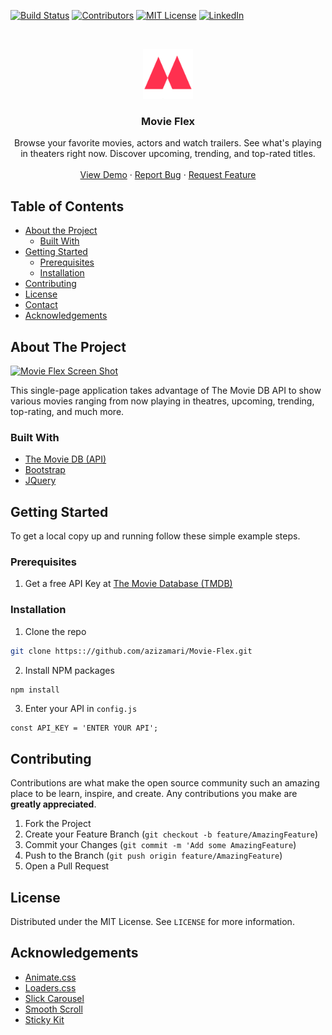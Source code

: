 <!-- PROJECT SHIELDS -->
[![Build Status][build-shield]]()
[![Contributors][contributors-shield]]()
[![MIT License][license-shield]][license-url]
[![LinkedIn][linkedin-shield]][linkedin-url]



<!-- PROJECT LOGO -->
<br />
<p align="center">
  <a href="https://www.othneildrew.com/Movie-Flex">
    <img src="./images/brand.png" alt="Logo" width="80" height="80">
  </a>

  <h3 align="center">Movie Flex</h3>

  <p align="center">
    Browse your favorite movies, actors and watch trailers. See what's playing in theaters right now. Discover upcoming, trending, and top-rated titles.
    <br />
    <br />
    <a href="https://www.othneildrew.com/Movie-Flex">View Demo</a>
    ·
    <a href="https://github.com/othneildrew/Movie-Flex/issues">Report Bug</a>
    ·
    <a href="https://github.com/othneildrew/Movie-Flex/issues">Request Feature</a>
  </p>
</p>



<!-- TABLE OF CONTENTS -->
## Table of Contents

* [About the Project](#about-the-project)
  * [Built With](#built-with)
* [Getting Started](#getting-started)
  * [Prerequisites](#prerequisites)
  * [Installation](#installation)
* [Contributing](#contributing)
* [License](#license)
* [Contact](#contact)
* [Acknowledgements](#acknowledgements)



<!-- ABOUT THE PROJECT -->
## About The Project

[![Movie Flex Screen Shot][product-screenshot]](https://www.othneildrew.com)

This single-page application takes advantage of The Movie DB API to show various movies ranging from now playing in theatres, upcoming, trending, top-rating, and much more.



### Built With

* [The Movie DB (API)](https://themoviedb.org)
* [Bootstrap](https://getbootstrap.com)
* [JQuery](https://jquery.com)



<!-- GETTING STARTED -->
## Getting Started

To get a local copy up and running follow these simple example steps.

### Prerequisites

1. Get a free API Key at [The Movie Database (TMDB)](https://www.themoviedb.org)

### Installation

1. Clone the repo
```sh
git clone https:://github.com/azizamari/Movie-Flex.git
```
2. Install NPM packages
```sh
npm install
```
3. Enter your API in `config.js`
```JS
const API_KEY = 'ENTER YOUR API';
```



<!-- CONTRIBUTING -->
## Contributing

Contributions are what make the open source community such an amazing place to be learn, inspire, and create. Any contributions you make are **greatly appreciated**.

1. Fork the Project
2. Create your Feature Branch (`git checkout -b feature/AmazingFeature`)
3. Commit your Changes (`git commit -m 'Add some AmazingFeature`)
4. Push to the Branch (`git push origin feature/AmazingFeature`)
5. Open a Pull Request



<!-- LICENSE -->
## License

Distributed under the MIT License. See `LICENSE` for more information.

<!-- ACKNOWLEDGEMENTS -->
## Acknowledgements

* [Animate.css](https://daneden.github.io/animate.css)
* [Loaders.css](https://connoratherton.com/loaders)
* [Slick Carousel](https://kenwheeler.github.io/slick)
* [Smooth Scroll](https://github.com/cferdinandi/smooth-scroll)
* [Sticky Kit](http://leafo.net/sticky-kit)





<!-- MARKDOWN LINKS & IMAGES -->
[build-shield]: https://img.shields.io/badge/build-passing-brightgreen.svg?style=flat-square
[contributors-shield]: https://img.shields.io/badge/contributors-1-orange.svg?style=flat-square
[license-shield]: https://img.shields.io/badge/license-MIT-blue.svg?style=flat-square
[license-url]: https://choosealicense.com/licenses/mit
[linkedin-shield]: https://img.shields.io/badge/-LinkedIn-black.svg?style=flat-square&logo=linkedin&colorB=555
[linkedin-url]: https://linkedin.com/in/othneildrew
[product-screenshot]: https://raw.githubusercontent.com/othneildrew/othneildrew.github.io/master/images/projects/movie-flex.jpg
